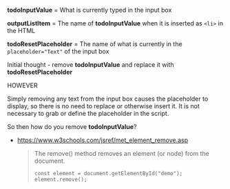**todoInputValue** = What is currently typed in the input box

**outputListItem** = The name of **todoInputValue** when it is inserted as `<li>` in the HTML


**todoResetPlaceholder** = The name of what is currently in the `placeholder="Text"` of the input box


Initial thought - remove **todoInputValue** and replace it with **todoResetPlaceholder**

HOWEVER

Simply removing any text from the input box causes the placeholder to display, so there is no need to replace or otherwise insert it. It is not necessary to grab or define the placeholder in the script.

So then how do you remove **todoInputValue**?

- <https://www.w3schools.com/jsref/met_element_remove.asp>
    >The remove() method removes an element (or node) from the document.
    >
    >`const element = document.getElementById("demo");
    element.remove();`


